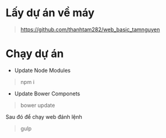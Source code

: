 # Lấy dự án về máy 
> https://github.com/thanhtam282/web_basic_tamnguyen
# Chạy dự án
- Update Node Modules
> npm i 

- Update Bower Componets
> bower update 

Sau đó để chạy web đánh lệnh 
> gulp
